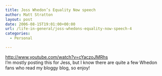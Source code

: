 ```yaml
---
title: Joss Whedon’s Equality Now speech
author: Matt Stratton
layout: post
date: 2006-08-15T19:01:00+00:00
url: /life-in-general/joss-whedons-equality-now-speech-4
categories:
  - Personal

---
```

http://www.youtube.com/watch?v=cYaczoJMRhs  
I&#8217;m mostly posting this for Jess, but I know there are quite a few Whedon fans who read my bloggy blog, so enjoy!
